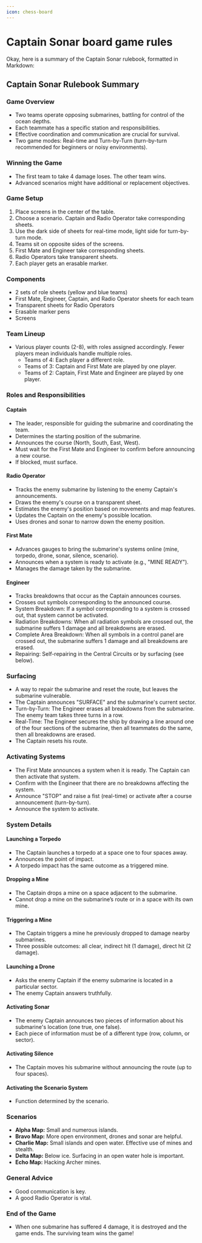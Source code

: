 ```yaml
---
icon: chess-board
---
```


# Captain Sonar board game rules

Okay, here is a summary of the Captain Sonar rulebook, formatted in Markdown:

## Captain Sonar Rulebook Summary

### Game Overview

* Two teams operate opposing submarines, battling for control of the ocean depths.
* Each teammate has a specific station and responsibilities.
* Effective coordination and communication are crucial for survival.
* Two game modes: Real-time and Turn-by-Turn (turn-by-turn recommended for beginners or noisy environments).

### Winning the Game

* The first team to take 4 damage loses. The other team wins.
* Advanced scenarios might have additional or replacement objectives.

### Game Setup

1. Place screens in the center of the table.
2. Choose a scenario. Captain and Radio Operator take corresponding sheets.
3. Use the dark side of sheets for real-time mode, light side for turn-by-turn mode.
4. Teams sit on opposite sides of the screens.
5. First Mate and Engineer take corresponding sheets.
6. Radio Operators take transparent sheets.
7. Each player gets an erasable marker.

### Components

* 2 sets of role sheets (yellow and blue teams)
* First Mate, Engineer, Captain, and Radio Operator sheets for each team
* Transparent sheets for Radio Operators
* Erasable marker pens
* Screens

### Team Lineup

* Various player counts (2-8), with roles assigned accordingly. Fewer players mean individuals handle multiple roles.
  * Teams of 4: Each player a different role.
  * Teams of 3: Captain and First Mate are played by one player.
  * Teams of 2: Captain, First Mate and Engineer are played by one player.

### Roles and Responsibilities

#### Captain

* The leader, responsible for guiding the submarine and coordinating the team.
* Determines the starting position of the submarine.
* Announces the course (North, South, East, West).
* Must wait for the First Mate and Engineer to confirm before announcing a new course.
* If blocked, must surface.

#### Radio Operator

* Tracks the enemy submarine by listening to the enemy Captain's announcements.
* Draws the enemy's course on a transparent sheet.
* Estimates the enemy's position based on movements and map features.
* Updates the Captain on the enemy's possible location.
* Uses drones and sonar to narrow down the enemy position.

#### First Mate

* Advances gauges to bring the submarine's systems online (mine, torpedo, drone, sonar, silence, scenario).
* Announces when a system is ready to activate (e.g., "MINE READY").
* Manages the damage taken by the submarine.

#### Engineer

* Tracks breakdowns that occur as the Captain announces courses.
* Crosses out symbols corresponding to the announced course.
* System Breakdown: If a symbol corresponding to a system is crossed out, that system cannot be activated.
* Radiation Breakdowns: When all radiation symbols are crossed out, the submarine suffers 1 damage and all breakdowns are erased.
* Complete Area Breakdown: When all symbols in a control panel are crossed out, the submarine suffers 1 damage and all breakdowns are erased.
* Repairing: Self-repairing in the Central Circuits or by surfacing (see below).

### Surfacing

* A way to repair the submarine and reset the route, but leaves the submarine vulnerable.
* The Captain announces "SURFACE" and the submarine's current sector.
* Turn-by-Turn: The Engineer erases all breakdowns from the submarine. The enemy team takes three turns in a row.
* Real-Time: The Engineer secures the ship by drawing a line around one of the four sections of the submarine, then all teammates do the same, then all breakdowns are erased.
* The Captain resets his route.

### Activating Systems

* The First Mate announces a system when it is ready. The Captain can then activate that system.
* Confirm with the Engineer that there are no breakdowns affecting the system.
* Announce "STOP" and raise a fist (real-time) or activate after a course announcement (turn-by-turn).
* Announce the system to activate.

### System Details

#### Launching a Torpedo

* The Captain launches a torpedo at a space one to four spaces away.
* Announces the point of impact.
* A torpedo impact has the same outcome as a triggered mine.

#### Dropping a Mine

* The Captain drops a mine on a space adjacent to the submarine.
* Cannot drop a mine on the submarine’s route or in a space with its own mine.

#### Triggering a Mine

* The Captain triggers a mine he previously dropped to damage nearby submarines.
* Three possible outcomes: all clear, indirect hit (1 damage), direct hit (2 damage).

#### Launching a Drone

* Asks the enemy Captain if the enemy submarine is located in a particular sector.
* The enemy Captain answers truthfully.

#### Activating Sonar

* The enemy Captain announces two pieces of information about his submarine's location (one true, one false).
* Each piece of information must be of a different type (row, column, or sector).

#### Activating Silence

* The Captain moves his submarine without announcing the route (up to four spaces).

#### Activating the Scenario System

* Function determined by the scenario.

### Scenarios

* **Alpha Map:** Small and numerous islands.
* **Bravo Map:** More open environment, drones and sonar are helpful.
* **Charlie Map:** Small islands and open water. Effective use of mines and stealth.
* **Delta Map:** Below ice. Surfacing in an open water hole is important.
* **Echo Map:** Hacking Archer mines.

### General Advice

* Good communication is key.
* A good Radio Operator is vital.

### End of the Game

* When one submarine has suffered 4 damage, it is destroyed and the game ends. The surviving team wins the game!
